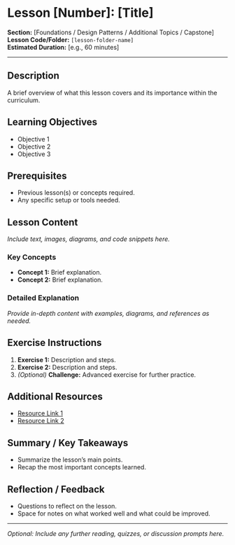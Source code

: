 # Lesson [Number]: [Title]

**Section:** [Foundations / Design Patterns / Additional Topics / Capstone]  
**Lesson Code/Folder:** `[lesson-folder-name]`  
**Estimated Duration:** [e.g., 60 minutes]

---

## Description
A brief overview of what this lesson covers and its importance within the curriculum.

## Learning Objectives
- Objective 1
- Objective 2
- Objective 3

## Prerequisites
- Previous lesson(s) or concepts required.
- Any specific setup or tools needed.

## Lesson Content
*Include text, images, diagrams, and code snippets here.*

### Key Concepts
- **Concept 1:** Brief explanation.
- **Concept 2:** Brief explanation.

### Detailed Explanation
*Provide in-depth content with examples, diagrams, and references as needed.*

## Exercise Instructions
1. **Exercise 1:** Description and steps.
2. **Exercise 2:** Description and steps.
3. *(Optional)* **Challenge:** Advanced exercise for further practice.

## Additional Resources
- [Resource Link 1](#)
- [Resource Link 2](#)

## Summary / Key Takeaways
- Summarize the lesson’s main points.
- Recap the most important concepts learned.

## Reflection / Feedback
- Questions to reflect on the lesson.
- Space for notes on what worked well and what could be improved.

---

*Optional: Include any further reading, quizzes, or discussion prompts here.*
